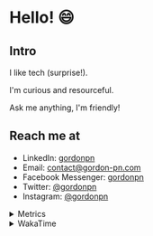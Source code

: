 # Hello! 😄

## Intro

I like tech (surprise!).

I'm curious and resourceful.

Ask me anything, I'm friendly!

## Reach me at

- LinkedIn: [gordonpn](https://www.linkedin.com/in/gordonpn/)
- Email: [contact@gordon-pn.com](mailto:contact@gordon-pn.com)
- Facebook Messenger: [gordonpn](https://www.messenger.com/t/Gordonpn)
- Twitter: [@gordonpn](https://twitter.com/Gordonpn)
- Instagram: [@gordonpn](https://www.instagram.com/gordonpn/)

<details>
  <summary>Metrics</summary>

  <img align="center" src="https://github.com/gordonpn/gordonpn/blob/master/github-metrics.svg" alt="GitHub Metrics">

</details>

<details>
  <summary>WakaTime</summary>

  <!--START_SECTION:waka-->
📊 **This Week I Spent My Time On** 

```text
💬 Programming Languages: 
Java                     11 hrs 13 mins      █████████████████████░░░░   83.32 % 
JSON                     1 hr 6 mins         ██░░░░░░░░░░░░░░░░░░░░░░░   08.24 % 
Makefile                 24 mins             █░░░░░░░░░░░░░░░░░░░░░░░░   03.04 % 
ERB                      23 mins             █░░░░░░░░░░░░░░░░░░░░░░░░   02.87 % 
XML                      8 mins              ░░░░░░░░░░░░░░░░░░░░░░░░░   00.99 % 

🔥 Editors: 
Intellijidea             12 hrs 54 mins      ████████████████████████░   95.82 % 
VS Code                  33 mins             █░░░░░░░░░░░░░░░░░░░░░░░░   04.18 % 
```


 Last Updated on 28/02/2024 16:20:34 UTC
<!--END_SECTION:waka-->
</details>
